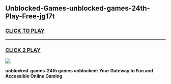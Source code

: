 
## Unblocked-Games-unblocked-games-24th-Play-Free-jg17t
<h3>
<a href="https://premium76.site?title=unblocked-games-24th&ref=18A1">CLICK TO PLAY</a></h3>
<hr>

<h3>
<a href="https://premium76.site?title=unblocked-games-24th&ref=18A1">CLICK 2 PLAY</a>
  
</h3>

<a href="https://premium76.site?title=unblocked-games-24th&ref=18A1"><img src="https://clearcache.store/games.png"></a>


**unblocked-games-24th games unblocked: Your Gateway to Fun and Accessible Online Gaming**
